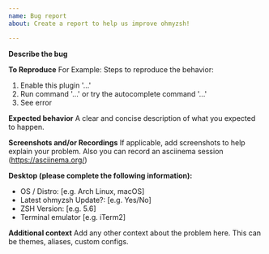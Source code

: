 ```yaml
---
name: Bug report
about: Create a report to help us improve ohmyzsh!

---
```


**Describe the bug**
<!--
Fill this out before posting. You can delete irrelevant sections, but
an issue where no sections have been filled will be deleted without comment.
-->

**To Reproduce**
For Example:
Steps to reproduce the behavior:
1. Enable this plugin '...'
2. Run command '...' or try the autocomplete command '...'
3. See error

**Expected behavior**
A clear and concise description of what you expected to happen.

**Screenshots and/or Recordings**
If applicable, add screenshots to help explain your problem. Also you can record an asciinema session (https://asciinema.org/)

**Desktop (please complete the following information):**
 - OS / Distro: [e.g. Arch Linux, macOS]
 - Latest ohmyzsh Update?: [e.g. Yes/No]
 - ZSH Version: [e.g. 5.6]
 - Terminal emulator [e.g. iTerm2]

**Additional context**
Add any other context about the problem here. This can be themes, aliases, custom configs.
